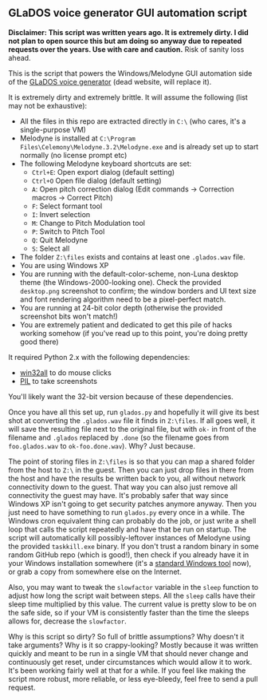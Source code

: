GLaDOS voice generator GUI automation script
--------------------------------------------

**Disclaimer: This script was written years ago. It is extremely dirty. I did not plan to open source this but am doing so anyway due to repeated requests over the years. Use with care and caution.** Risk of sanity loss ahead.

This is the script that powers the Windows/Melodyne GUI automation side of the [GLaDOS voice generator] (dead website, will replace it).

It is extremely dirty and extremely brittle. It will assume the following (list may not be exhaustive):

  * All the files in this repo are extracted directly in `C:\` (who cares, it's a single-purpose VM)
  * Melodyne is installed at `C:\Program Files\Celemony\Melodyne.3.2\Melodyne.exe` and is already set up to start normally (no license prompt etc)
  * The following Melodyne keyboard shortcuts are set:
    * `Ctrl+E`: Open export dialog (default setting)
    * `Ctrl+O` Open file dialog (default setting)
    * `A`: Open pitch correction dialog (Edit commands -> Correction macros -> Correct Pitch)
    * `F`: Select formant tool
    * `I`: Invert selection
    * `M`: Change to Pitch Modulation tool
    * `P`: Switch to Pitch Tool
    * `Q`: Quit Melodyne
    * `S`: Select all
  * The folder `Z:\files` exists and contains at least one `.glados.wav` file.
  * You are using Windows XP
  * You are running with the default-color-scheme, non-Luna desktop theme (the Windows-2000-looking one). Check the provided `desktop.png` screenshot to confirm; the window borders and UI text size and font rendering algorithm need to be a pixel-perfect match.
  * You are running at 24-bit color depth (otherwise the provided screenshot bits won't match!)
  * You are extremely patient and dedicated to get this pile of hacks working somehow (if you've read up to this point, you're doing pretty good there)

It required Python 2.x with the following dependencies:

  * [win32all] to do mouse clicks
  * [PIL] to take screenshots

You'll likely want the 32-bit version because of these dependencies.

Once you have all this set up, run `glados.py` and hopefully it will give its best shot at converting the `.glados.wav` file it finds in `Z:\files`. If all goes well, it will save the resulting file next to the original file, but with `ok-` in front of the filename and `.glados` replaced by `.done` (so the filename goes from `foo.glados.wav` to `ok-foo.done.wav`). Why? Just because.

The point of storing files in `Z:\files` is so that you can map a shared folder from the host to `Z:\` in the guest. Then you can just drop files in there from the host and have the results be written back to you, all without network connectivity down to the guest. That way you can also just remove all connectivity the guest may have. It's probably safer that way since Windows XP isn't going to get security patches anymore anyway. Then you just need to have something to run `glados.py` every once in a while. The Windows cron equivalent thing can probably do the job, or just write a shell loop that calls the script repeatedly and have that be run on startup. The script will automatically kill possibly-leftover instances of Melodyne using the provided `taskkill.exe` binary. If you don't trust a random binary in some random GitHub repo (which is good!), then check if you already have it in your Windows installation somewhere (it's a [standard Windows tool][taskkill.exe] now), or grab a copy from somewhere else on the Internet.

Also, you may want to tweak the `slowfactor` variable in the `sleep` function to adjust how long the script wait between steps. All the `sleep` calls have their sleep time multiplied by this value. The current value is pretty slow to be on the safe side, so if your VM is consistently faster than the time the sleeps allows for, decrease the `slowfactor`.

Why is this script so dirty? So full of brittle assumptions? Why doesn't it take arguments? Why is it so crappy-looking? Mostly because it was written quickly and meant to be run in a single VM that should never change and continuously get reset, under circumstances which would allow it to work. It's been working fairly well at that for a while. If you feel like making the script more robust, more reliable, or less eye-bleedy, feel free to send a pull request.

[GLaDOS voice generator]: http://glados.biringa.com/
[win32all]: https://sourceforge.net/projects/pywin32/
[PIL]: http://www.pythonware.com/products/pil/
[taskkill.exe]: https://www.microsoft.com/resources/documentation/windows/xp/all/proddocs/en-us/taskkill.mspx
